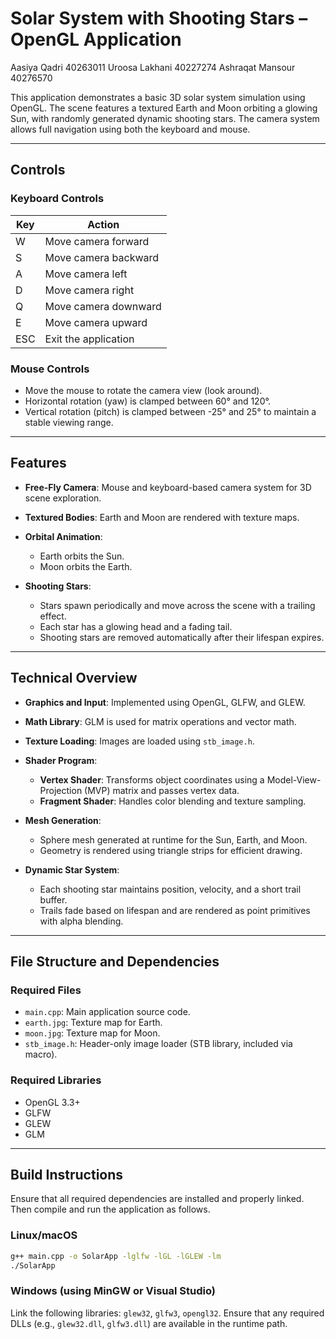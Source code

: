 

# Solar System with Shooting Stars – OpenGL Application

Aasiya Qadri 40263011
Uroosa Lakhani 40227274
Ashraqat Mansour 40276570

This application demonstrates a basic 3D solar system simulation using OpenGL. The scene features a textured Earth and Moon orbiting a glowing Sun, with randomly generated dynamic shooting stars. The camera system allows full navigation using both the keyboard and mouse.

---

## Controls

### Keyboard Controls

| Key | Action               |
| --- | -------------------- |
| W   | Move camera forward  |
| S   | Move camera backward |
| A   | Move camera left     |
| D   | Move camera right    |
| Q   | Move camera downward |
| E   | Move camera upward   |
| ESC | Exit the application |

### Mouse Controls

* Move the mouse to rotate the camera view (look around).
* Horizontal rotation (yaw) is clamped between 60° and 120°.
* Vertical rotation (pitch) is clamped between -25° and 25° to maintain a stable viewing range.

---

## Features

* **Free-Fly Camera**: Mouse and keyboard-based camera system for 3D scene exploration.
* **Textured Bodies**: Earth and Moon are rendered with texture maps.
* **Orbital Animation**:

  * Earth orbits the Sun.
  * Moon orbits the Earth.
* **Shooting Stars**:

  * Stars spawn periodically and move across the scene with a trailing effect.
  * Each star has a glowing head and a fading tail.
  * Shooting stars are removed automatically after their lifespan expires.

---

## Technical Overview

* **Graphics and Input**: Implemented using OpenGL, GLFW, and GLEW.
* **Math Library**: GLM is used for matrix operations and vector math.
* **Texture Loading**: Images are loaded using `stb_image.h`.
* **Shader Program**:

  * **Vertex Shader**: Transforms object coordinates using a Model-View-Projection (MVP) matrix and passes vertex data.
  * **Fragment Shader**: Handles color blending and texture sampling.
* **Mesh Generation**:

  * Sphere mesh generated at runtime for the Sun, Earth, and Moon.
  * Geometry is rendered using triangle strips for efficient drawing.
* **Dynamic Star System**:

  * Each shooting star maintains position, velocity, and a short trail buffer.
  * Trails fade based on lifespan and are rendered as point primitives with alpha blending.

---

## File Structure and Dependencies

### Required Files

* `main.cpp`: Main application source code.
* `earth.jpg`: Texture map for Earth.
* `moon.jpg`: Texture map for Moon.
* `stb_image.h`: Header-only image loader (STB library, included via macro).

### Required Libraries

* OpenGL 3.3+
* GLFW
* GLEW
* GLM

---

## Build Instructions

Ensure that all required dependencies are installed and properly linked. Then compile and run the application as follows.

### Linux/macOS

```bash
g++ main.cpp -o SolarApp -lglfw -lGL -lGLEW -lm
./SolarApp
```

### Windows (using MinGW or Visual Studio)

Link the following libraries: `glew32`, `glfw3`, `opengl32`. Ensure that any required DLLs (e.g., `glew32.dll`, `glfw3.dll`) are available in the runtime path.



